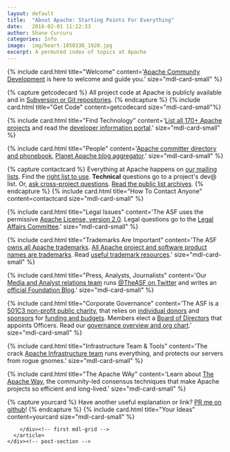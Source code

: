```yaml
---
layout: default
title:  "About Apache: Starting Points For Everything"
date:   2016-02-01 11:22:33
author: Shane Curcuru
categories: Info
image:  img/heart-1050338_1920.jpg
excerpt: A permuted index of topics at Apache
---
```


<!-- This post builds it's own grid of subjects from layout:default, not using article class=post-content -->
<div class="post-ribbon"></div>
<main class="post-main mdl-layout__content">
  <div class="post-container mdl-grid">
    <div class="post-section mdl-color--white mdl-shadow--4dp content mdl-color-text--grey-800 mdl-cell mdl-cell--1-offset mdl-cell--10-col">
      <article class="post-content">
        <div class="mdl-grid">

{% include card.html title="Welcome" content='<a href="http://community.apache.org/">Apache Community Development</a> is here to welcome and guide you.' size="mdl-card-small" %}

{% capture getcodecard %}
All project code at Apache is publicly available and in <a href="http://www.apache.org/dev/#version-control">Subversion or Git repositories</a>.
{% endcapture %}
{% include card.html title="Get Code" content=getcodecard size="mdl-card-small"%}

{% include card.html title="Find Technology" content='<a href="https://projects.apache.org/">List all 170+ Apache projects</a> and read the <a href="http://www.apache.org/dev/">developer information portal</a>.' size="mdl-card-small" %}

{% include card.html title="People" content='<a href="http://home.apache.org/">Apache committer directory and phonebook</a>, <a href="http://planet.apache.org/committers/">Planet Apache blog aggregator</a>.' size="mdl-card-small" %}

{% capture contactcard %}
Everything at Apache happens on <a href="http://www.apache.org/foundation/mailinglists.html">our mailing lists</a>.
Find the <a href="http://www.apache.org/dev/contrib-email-tips.html#rightlist">right list to use</a>.
<strong>Technical</strong> questions go to a project's dev@ list. Or, <a href="http://www.apache.org/foundation/contact">ask cross-project questions</a>.
<a href="http://mail-archives.apache.org/mod_mbox/">Read the public list archives</a>.
{% endcapture %}
{% include card.html title="How To Contact Anyone" content=contactcard size="mdl-card-small" %}


{% include card.html title="Legal Issues" content='The ASF uses the permissive <a href="http://www.apache.org/licenses/">Apache License, version 2.0</a>.  Legal questions go to the <a href="http://www.apache.org/legal/">Legal Affairs Committee</a>.' size="mdl-card-small" %}

{% include card.html title="Trademarks Are Important" content='The ASF <a href="http://www.apache.org/foundation/marks/">owns all Apache trademarks</a>. <a href="http://www.apache.org/foundation/marks/list/">All Apache project and software product names are trademarks</a>. Read <a href="http://www.apache.org/foundation/marks/resources">useful trademark resources</a>.' size="mdl-card-small" %}

{% include card.html title="Press, Analysts, Journalists" content='Our <a href="http://www.apache.org/press/">Media and Analyst relations team</a> runs <a href="https://twitter.com/TheASF">@TheASF on Twitter</a> and writes an <a href="https://blogs.apache.org/foundation/">official Foundation Blog</a>.' size="mdl-card-small" %}

{% include card.html title="Corporate Governance" content='The ASF is a <a href="http://www.apache.org/foundation/records/">501C3 non-profit public charity</a>, that relies on <a href="http://www.apache.org/foundation/contributing">individual donors</a> and <a href="http://www.apache.org/foundation/sponsorship">sponsors</a> for <a href="https://blogs.apache.org/foundation/entry/the_apache_software_foundation_asf">funding and budgets</a>.  Members elect a <a href="http://www.apache.org/foundation/">Board of Directors</a> that appoints Officers. Read our <a href="http://www.apache.org/foundation/governance/">governance overview and org chart</a>.' size="mdl-card-small" %}

{% include card.html title="Infrastructure Team &amp; Tools" content='The crack <a href="http://www.apache.org/dev/#infrastructure">Apache Infrastructure team</a> runs everything, and protects our servers from rogue gnomes.' size="mdl-card-small" %}

{% include card.html title="The Apache WAy" content='Learn about <a href="http://theapacheway.com/">The Apache Way</a>, the community-led consensus techniques that make Apache projects so efficient and long-lived.' size="mdl-card-small" %}

{% capture yourcard %}
Have another useful explanation or link? <a href="{{ site.github_forkurl }}">PR me on github</a>!
{% endcapture %}
{% include card.html title="Your Ideas" content=yourcard size="mdl-card-small" %}

        </div><!-- first mdl-grid -->
      </article>
    </div><!-- post-section -->
  </div><!-- post-container mdl-grid" -->
</main>
